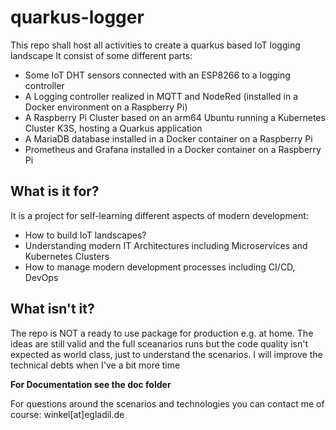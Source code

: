 # quarkus-logger
This repo shall host all activities to create a quarkus based IoT logging landscape
It consist of some different parts:
* Some IoT DHT sensors connected with an ESP8266 to a logging controller
* A Logging controller realized in MQTT and NodeRed 
(installed in a Docker environment on a Raspberry Pi)
* A Raspberry Pi Cluster based on an arm64 Ubuntu running a Kubernetes Cluster K3S,
hosting a Quarkus application 
* A MariaDB database installed in a Docker container on a Raspberry Pi
* Prometheus and Grafana installed in a Docker container on a Raspberry Pi

## What is it for?
It is a project for self-learning different aspects of modern development:

* How to build IoT landscapes?
* Understanding modern IT Architectures including Microservices and Kubernetes Clusters
* How to manage modern development processes including CI/CD, DevOps

## What isn't it?
The repo is NOT a ready to use package for production e.g. at home.
The ideas are still valid and the full sceanarios runs but the code quality isn't expected as world class, just to understand the scenarios.
I will improve the technical debts when I've a bit more time

**For Documentation see the doc folder**

For questions around the scenarios and technologies you can contact me of course:
winkel[at]egladil.de




